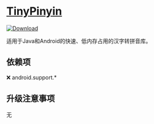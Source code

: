 # [TinyPinyin](https://github.com/promeG/TinyPinyin)
[ ![Download](https://api.bintray.com/packages/promeg/maven/tinypinyin/images/download.svg) ](https://bintray.com/promeg/maven/tinypinyin/_latestVersion)

适用于Java和Android的快速、低内存占用的汉字转拼音库。

## 依赖项
❌ android.support.*

## 升级注意事项

无